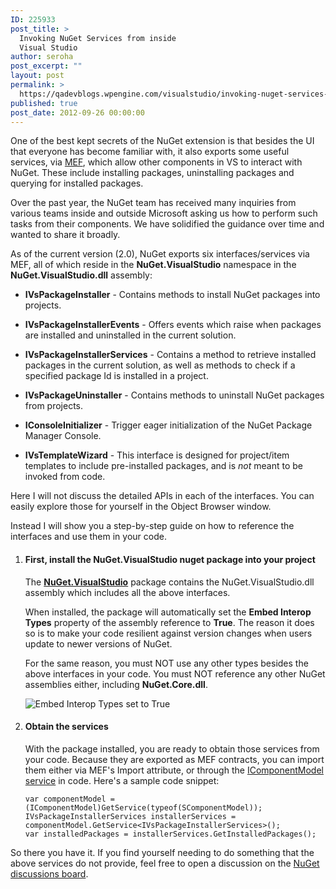 ```yaml
---
ID: 225933
post_title: >
  Invoking NuGet Services from inside
  Visual Studio
author: seroha
post_excerpt: ""
layout: post
permalink: >
  https://qadevblogs.wpengine.com/visualstudio/invoking-nuget-services-from-inside-visual-studio/
published: true
post_date: 2012-09-26 00:00:00
---
```

One of the best kept secrets of the NuGet extension is that besides the UI that everyone has become familiar with, it also exports some useful services, via [MEF][1], which allow other components in VS to interact with NuGet. These include installing packages, uninstalling packages and querying for installed packages.

Over the past year, the NuGet team has received many inquiries from various teams inside and outside Microsoft asking us how to perform such tasks from their components. We have solidified the guidance over time and wanted to share it broadly.

As of the current version (2.0), NuGet exports six interfaces/services via MEF, all of which reside in the **NuGet.VisualStudio** namespace in the **NuGet.VisualStudio.dll** assembly:

*   **IVsPackageInstaller** - Contains methods to install NuGet packages into projects.

*   **IVsPackageInstallerEvents** - Offers events which raise when packages are installed and uninstalled in the current solution.

*   **IVsPackageInstallerServices** - Contains a method to retrieve installed packages in the current solution, as well as methods to check if a specified package Id is installed in a project.

*   **IVsPackageUninstaller** - Contains methods to uninstall NuGet packages from projects.

*   **IConsoleInitializer** - Trigger eager initialization of the NuGet Package Manager Console.

*   **IVsTemplateWizard** - This interface is designed for project/item templates to include pre-installed packages, and is *not* meant to be invoked from code.

Here I will not discuss the detailed APIs in each of the interfaces. You can easily explore those for yourself in the Object Browser window.

Instead I will show you a step-by-step guide on how to reference the interfaces and use them in your code.

1.  #### First, install the **NuGet.VisualStudio** nuget package into your project
    
    The **[NuGet.VisualStudio][2]** package contains the NuGet.VisualStudio.dll assembly which includes all the above interfaces.
    
    When installed, the package will automatically set the **Embed Interop Types** property of the assembly reference to **True**. The reason it does so is to make your code resilient against version changes when users update to newer versions of NuGet.
    
    For the same reason, you must NOT use any other types besides the above interfaces in your code. You must NOT reference any other NuGet assemblies either, including **NuGet.Core.dll**.
    
    ![Embed Interop Types set to True][3]

2.  #### Obtain the services
    
    With the package installed, you are ready to obtain those services from your code. Because they are exported as MEF contracts, you can import them either via MEF's Import attribute, or through the [IComponentModel service][4] in code. Here's a sample code snippet:
    
    `var componentModel = (IComponentModel)GetService(typeof(SComponentModel));`  
    `IVsPackageInstallerServices installerServices = componentModel.GetService<IVsPackageInstallerServices>();`  
    `var installedPackages = installerServices.GetInstalledPackages();`

So there you have it. If you find yourself needing to do something that the above services do not provide, feel free to open a discussion on the [NuGet discussions board][5].

 [1]: http://msdn.microsoft.com/en-us/library/dd460648.aspx "MEF"
 [2]: https://nuget.org/packages/NuGet.VisualStudio "NuGet.VisualStudio package"
 [3]: https://devblogs.microsoft.com/nuget/wp-content/uploads/sites/49/2019/05/embedinteroptypes.png
 [4]: http://msdn.microsoft.com/en-us/library/microsoft.visualstudio.componentmodelhost.icomponentmodel.aspx "IComponentModel interface"
 [5]: http://nuget.codeplex.com/discussions/topics/5362/general "NuGet Discussions Board"